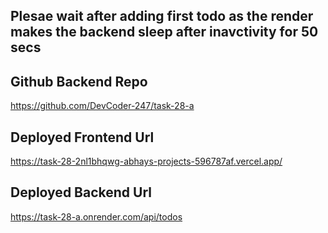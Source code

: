 ## Plesae wait after adding first todo as the render makes the backend sleep after inavctivity for 50 secs

## Github Backend Repo  
https://github.com/DevCoder-247/task-28-a

## Deployed Frontend Url  
https://task-28-2nl1bhqwg-abhays-projects-596787af.vercel.app/

## Deployed Backend Url  
https://task-28-a.onrender.com/api/todos
